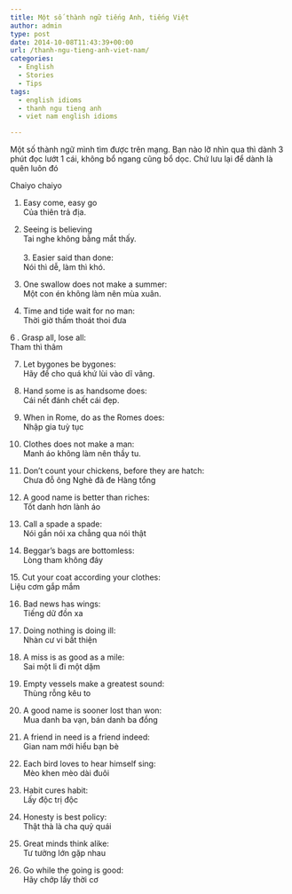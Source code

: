 ```yaml
---
title: Một số thành ngữ tiếng Anh, tiếng Việt
author: admin
type: post
date: 2014-10-08T11:43:39+00:00
url: /thanh-ngu-tieng-anh-viet-nam/
categories:
  - English
  - Stories
  - Tips
tags:
  - english idioms
  - thanh ngu tieng anh
  - viet nam english idioms

---
```

Một số thành ngữ mình tìm được trên mạng. Bạn nào lỡ nhìn qua thì dành 3 phút đọc lướt 1 cái, không bổ ngang cũng bổ dọc. Chứ lưu lại để dành là quên luôn đó <i class="_4-k1 img sp_vDfewtEkPde sx_3c4526"></i>

Chaiyo chaiyo

1. Easy come, easy go  
Của thiên trả địa.

2. Seeing is believing  
Tai nghe không bằng mắt thấy.  
<span class="text_exposed_show"><br /> 3. Easier said than done: <br /> Nói thì dễ, làm thì khó.</span>

4. One swallow does not make a summer:  
Một con én không làm nên mùa xuân.

5. Time and tide wait for no man:  
Thời giờ thấm thoát thoi đưa

6 . Grasp all, lose all:  
Tham thì thâm

7. Let bygones be bygones:  
Hãy để cho quá khứ lùi vào dĩ vãng.

8. Hand some is as handsome does:  
Cái nết đánh chết cái đẹp.

9. When in Rome, do as the Romes does:  
Nhập gia tuỳ tục

10. Clothes does not make a man:  
Manh áo không làm nên thầy tu.

11. Don’t count your chickens, before they are hatch:  
Chưa đỗ ông Nghè đã đe Hàng tổng

12. A good name is better than riches:  
Tốt danh hơn lành áo

13. Call a spade a spade:  
Nói gần nói xa chẳng qua nói thật

14. Beggar’s bags are bottomless:  
Lòng tham không đáy

<span class="text_exposed_show">15. Cut your coat according your clothes: <br /> Liệu cơm gắp mắm</span>

16. Bad news has wings:  
Tiếng dữ đồn xa

17. Doing nothing is doing ill:  
Nhàn cư vi bất thiện

18. A miss is as good as a mile:  
Sai một li đi một dặm

19. Empty vessels make a greatest sound:  
Thùng rỗng kêu to

20. A good name is sooner lost than won:  
Mua danh ba vạn, bán danh ba đồng

21. A friend in need is a friend indeed:  
Gian nam mới hiểu bạn bè

22. Each bird loves to hear himself sing:  
Mèo khen mèo dài đuôi

23. Habit cures habit:  
Lấy độc trị độc

24. Honesty is best policy:  
Thật thà là cha quỷ quái

25. Great minds think alike:  
Tư tưởng lớn gặp nhau

26. Go while the going is good:  
Hãy chớp lấy thời cơ
